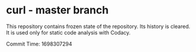 # curl - master branch

This repository contains frozen state of the repository.
Its history is cleared. It is used only for static code
analysis with Codacy.

Commit Time: 1698307294